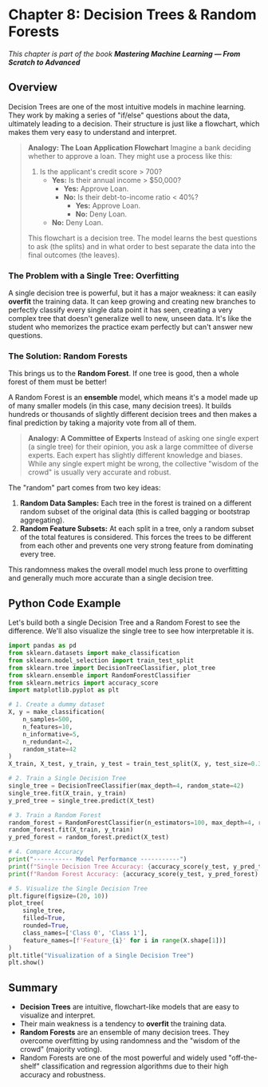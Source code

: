 # Chapter 8: Decision Trees & Random Forests

_This chapter is part of the book **Mastering Machine Learning — From Scratch to Advanced**_

## Overview

Decision Trees are one of the most intuitive models in machine learning. They work by making a series of "if/else" questions about the data, ultimately leading to a decision. Their structure is just like a flowchart, which makes them very easy to understand and interpret.

> **Analogy: The Loan Application Flowchart**
> Imagine a bank deciding whether to approve a loan. They might use a process like this:
> 1.  Is the applicant's credit score > 700?
>     - **Yes:** Is their annual income > $50,000?
>       - **Yes:** Approve Loan.
>       - **No:** Is their debt-to-income ratio < 40%?
>         - **Yes:** Approve Loan.
>         - **No:** Deny Loan.
>     - **No:** Deny Loan.
>
> This flowchart is a decision tree. The model learns the best questions to ask (the splits) and in what order to best separate the data into the final outcomes (the leaves).

### The Problem with a Single Tree: Overfitting

A single decision tree is powerful, but it has a major weakness: it can easily **overfit** the training data. It can keep growing and creating new branches to perfectly classify every single data point it has seen, creating a very complex tree that doesn't generalize well to new, unseen data. It's like the student who memorizes the practice exam perfectly but can't answer new questions.

### The Solution: Random Forests

This brings us to the **Random Forest**. If one tree is good, then a whole forest of them must be better!

A Random Forest is an **ensemble** model, which means it's a model made up of many smaller models (in this case, many decision trees). It builds hundreds or thousands of slightly different decision trees and then makes a final prediction by taking a majority vote from all of them.

> **Analogy: A Committee of Experts**
> Instead of asking one single expert (a single tree) for their opinion, you ask a large committee of diverse experts. Each expert has slightly different knowledge and biases. While any single expert might be wrong, the collective "wisdom of the crowd" is usually very accurate and robust.

The "random" part comes from two key ideas:
1.  **Random Data Samples:** Each tree in the forest is trained on a different random subset of the original data (this is called bagging or bootstrap aggregating).
2.  **Random Feature Subsets:** At each split in a tree, only a random subset of the total features is considered. This forces the trees to be different from each other and prevents one very strong feature from dominating every tree.

This randomness makes the overall model much less prone to overfitting and generally much more accurate than a single decision tree.

## Python Code Example

Let's build both a single Decision Tree and a Random Forest to see the difference. We'll also visualize the single tree to see how interpretable it is.

```python
import pandas as pd
from sklearn.datasets import make_classification
from sklearn.model_selection import train_test_split
from sklearn.tree import DecisionTreeClassifier, plot_tree
from sklearn.ensemble import RandomForestClassifier
from sklearn.metrics import accuracy_score
import matplotlib.pyplot as plt

# 1. Create a dummy dataset
X, y = make_classification(
    n_samples=500,
    n_features=10,
    n_informative=5,
    n_redundant=2,
    random_state=42
)
X_train, X_test, y_train, y_test = train_test_split(X, y, test_size=0.3, random_state=42)

# 2. Train a Single Decision Tree
single_tree = DecisionTreeClassifier(max_depth=4, random_state=42)
single_tree.fit(X_train, y_train)
y_pred_tree = single_tree.predict(X_test)

# 3. Train a Random Forest
random_forest = RandomForestClassifier(n_estimators=100, max_depth=4, random_state=42)
random_forest.fit(X_train, y_train)
y_pred_forest = random_forest.predict(X_test)

# 4. Compare Accuracy
print("----------- Model Performance -----------")
print(f"Single Decision Tree Accuracy: {accuracy_score(y_test, y_pred_tree):.4f}")
print(f"Random Forest Accuracy: {accuracy_score(y_test, y_pred_forest):.4f}")

# 5. Visualize the Single Decision Tree
plt.figure(figsize=(20, 10))
plot_tree(
    single_tree,
    filled=True,
    rounded=True,
    class_names=['Class 0', 'Class 1'],
    feature_names=[f'Feature_{i}' for i in range(X.shape[1])]
)
plt.title("Visualization of a Single Decision Tree")
plt.show()
```

## Summary

- **Decision Trees** are intuitive, flowchart-like models that are easy to visualize and interpret.
- Their main weakness is a tendency to **overfit** the training data.
- **Random Forests** are an ensemble of many decision trees. They overcome overfitting by using randomness and the "wisdom of the crowd" (majority voting).
- Random Forests are one of the most powerful and widely used "off-the-shelf" classification and regression algorithms due to their high accuracy and robustness.
